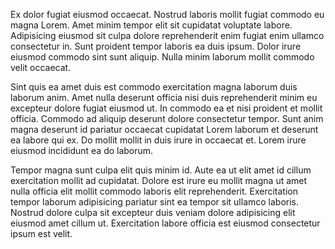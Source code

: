 Ex dolor fugiat eiusmod occaecat. Nostrud laboris mollit fugiat commodo eu magna Lorem. Amet minim tempor elit sit cupidatat voluptate labore. Adipisicing eiusmod sit culpa dolore reprehenderit enim fugiat enim ullamco consectetur in. Sunt proident tempor laboris ea duis ipsum. Dolor irure eiusmod commodo sint sunt aliquip. Nulla minim laborum mollit commodo velit occaecat.

Sint quis ea amet duis est commodo exercitation magna laborum duis laborum anim. Amet nulla deserunt officia nisi duis reprehenderit minim eu excepteur dolore fugiat eiusmod ut. In commodo ea et nisi proident et mollit officia. Commodo ad aliquip deserunt dolore consectetur tempor. Sunt anim magna deserunt id pariatur occaecat cupidatat Lorem laborum et deserunt ea labore qui ex. Do mollit mollit in duis irure in occaecat et. Lorem irure eiusmod incididunt ea do laborum.

Tempor magna sunt culpa elit quis minim id. Aute ea ut elit amet id cillum exercitation mollit ad cupidatat. Dolore est irure eu mollit magna ut amet nulla officia elit mollit commodo laboris elit reprehenderit. Exercitation tempor laborum adipisicing pariatur sint ea tempor sit ullamco laboris. Nostrud dolore culpa sit excepteur duis veniam dolore adipisicing elit eiusmod amet cillum ut. Exercitation labore officia est eiusmod consectetur ipsum est velit.